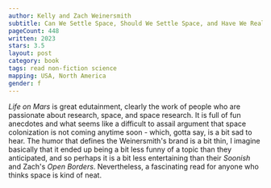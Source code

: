 ```yaml
---
author: Kelly and Zach Weinersmith
subtitle: Can We Settle Space, Should We Settle Space, and Have We Really Thought This Through?
pageCount: 448
written: 2023
stars: 3.5
layout: post
category: book
tags: read non-fiction science
mapping: USA, North America
gender: f
---
```


_Life on Mars_ is great edutainment, clearly the work of people who are passionate about research, space, and space research. It is full of fun anecdotes and what seems like a difficult to assail argument that space colonization is not coming anytime soon - which, gotta say, is a bit sad to hear. The humor that defines the Weinersmith's brand is a bit thin, I imagine basically that it ended up being a bit less funny of a topic than they anticipated, and so perhaps it is a bit less entertaining than their _Soonish_ and Zach's _Open Borders_. Nevertheless, a fascinating read for anyone who thinks space is kind of neat.

